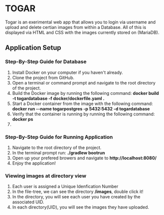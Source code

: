 # TOGAR
Togar is an exerimental web app that allows you to login via username and upload and delete certian images from within a Database. All of this is displayed via HTML and CSS with the images currently stored on (MariaDB). 

## Application Setup
  
  ### Step-By-Step Guide for Database
  1.	Install Docker on your computer if you haven't already.
  2.	Clone the project from GitHub.
  3.	Open a terminal or command prompt and navigate to the root directory of the project.
  4.	Build the Docker image by running the following command: **docker build -t togardatabase -f docker/dockerfile.yaml .**
  5.	Start a Docker container from the image with the following command: **docker run --name togarpostgres -p 5432:5432 -d togardatabase**
  6.	Verify that the container is running by running the following command: **docker ps**
  7.		
  ### Step-By-Step Guide for Running Application
  1. Navigate to the root directory of the project.
  2. In the terminal prompt run: **./gradlew bootrun** 
  3. Open up your prefered browers and navigate to **http://localhost:8080/**
  4. Enjoy the application!

  ### Viewing images at directory view
  1. Each user is assigned a Unique Idenfication Number
  2. In the file-tree, we can see the directory **/images**, double click it!
  3. In the directory, you will see each user you have created by the associated UID.
  4. In each directory(UID), you will see the images they have uploaded.
  
